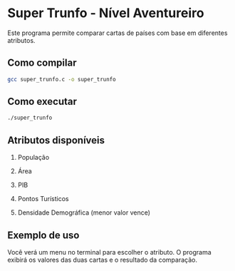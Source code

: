 # Super Trunfo - Nível Aventureiro

Este programa permite comparar cartas de países com base em diferentes atributos.

## Como compilar

```bash
gcc super_trunfo.c -o super_trunfo
```

## Como executar

```bash
./super_trunfo
```

## Atributos disponíveis
1. População

2. Área

3. PIB

4. Pontos Turísticos

5. Densidade Demográfica (menor valor vence)

## Exemplo de uso
Você verá um menu no terminal para escolher o atributo. O programa exibirá os valores das duas cartas e o resultado da comparação.
